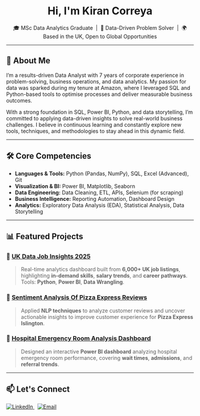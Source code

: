 <h1 align="center">Hi, I'm Kiran Correya</h1>

<p align="center">
🎓 MSc Data Analytics Graduate &nbsp;|&nbsp; 💼 Data-Driven Problem Solver &nbsp;|&nbsp; 🌍 Based in the UK, Open to Global Opportunities
</p>

---

## 🚀 About Me

I’m a results-driven Data Analyst with 7 years of corporate experience in problem-solving, business operations, and data analytics. My passion for data was sparked during my tenure at Amazon, where I leveraged SQL and Python-based tools to optimise processes and deliver measurable business outcomes.

With a strong foundation in SQL, Power BI, Python, and data storytelling, I’m committed to applying data-driven insights to solve real-world business challenges. I believe in continuous learning and constantly explore new tools, techniques, and methodologies to stay ahead in this dynamic field.

---

## 🛠️ Core Competencies

- **Languages & Tools:** Python (Pandas, NumPy), SQL, Excel (Advanced), Git  
- **Visualization & BI:** Power BI, Matplotlib, Seaborn  
- **Data Engineering:** Data Cleaning, ETL, APIs, Selenium (for scraping)  
- **Business Intelligence:** Reporting Automation, Dashboard Design  
- **Analytics:** Exploratory Data Analysis (EDA), Statistical Analysis, Data Storytelling  

---

## 📊 Featured Projects

### 🌟 [UK Data Job Insights 2025](https://github.com/KiranCorreya93/UK-Data-Job-Insights-2025)
> Real-time analytics dashboard built from **6,000+ UK job listings**, highlighting **in-demand skills**, **salary trends**, and **career pathways**. Tools: **Python**, **Power BI**, **Data Wrangling**.

### 🌟 [Sentiment Analysis Of Pizza Express Reviews](https://github.com/KiranCorreya93/Sentiment-Analysis-Of-Pizza-Express-Reviews)
> Applied **NLP techniques** to analyze customer reviews and uncover actionable insights to improve customer experience for **Pizza Express Islington**.

### 🌟 [Hospital Emergency Room Analysis Dashboard](https://github.com/KiranCorreya93/Hospital-Emergency-Power-Bi-Dashboard)
> Designed an interactive **Power BI dashboard** analyzing hospital emergency room performance, covering **wait times**, **admissions**, and **referral trends**.

---

## 📫 Let's Connect

<p>
<a href="https://www.linkedin.com/in/kiran-correya-a48578129" target="_blank">
    <img alt="LinkedIn" src="https://img.shields.io/badge/LinkedIn-KiranCorreya-blue?logo=linkedin&style=flat-square" />
</a>
&nbsp;
<a href="mailto:kirancorreyaft@gmail.com">
    <img alt="Email" src="https://img.shields.io/badge/Email-kirancorreyaft@gmail.com-red?style=flat-square&logo=gmail" />
</a>
</p>
